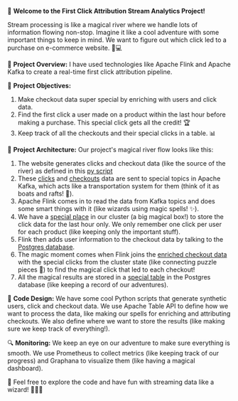 👋 **Welcome to the First Click Attribution Stream Analytics Project!**

Stream processing is like a magical river where we handle lots of information flowing non-stop. Imagine it like a cool adventure with some important things to keep in mind. We want to figure out which click led to a purchase on e-commerce website. 🛒💻

📜 **Project Overview:**
I have used technologies like Apache Flink and Apache Kafka to create a real-time first click attribution pipeline. 

📝 **Project Objectives:**
1. Make checkout data super special by enriching with users and click data.
2. Find the first click a user made on a product within the last hour before making a purchase. This special click gets all the credit! 🏆
3. Keep track of all the checkouts and their special clicks in a table. 📊

🏰 **Project Architecture:**
Our project's magical river flow looks like this:
1. The website generates clicks and checkout data (like the source of the river) as defined in this [py script](https://github.com/Yogendra-sodha/First-Click-Attribution-E-commerce-Streaming-Pipeline/blob/main/datagen/fake_data_gen.py)
2. These [clicks](https://github.com/Yogendra-sodha/First-Click-Attribution-E-commerce-Streaming-Pipeline/blob/main/postgres/init.sql) and [checkouts](https://github.com/Yogendra-sodha/First-Click-Attribution-E-commerce-Streaming-Pipeline/blob/main/postgres/init.sql) data are sent to special topics in Apache Kafka, which acts like a transportation system for them (think of it as boats and rafts! 🚣).
3. Apache Flink comes in to read the data from Kafka topics and does some smart things with it (like wizards using magic spells! ✨).
4. We have a [special place](https://github.com/Yogendra-sodha/First-Click-Attribution-E-commerce-Streaming-Pipeline/blob/main/streaming_code/stream_processor.py) in our cluster (a big magical box!) to store the click data for the last hour only. We only remember one click per user for each product (like keeping only the important stuff).
5. Flink then adds user information to the checkout data by talking to the [Postgres database](https://github.com/Yogendra-sodha/First-Click-Attribution-E-commerce-Streaming-Pipeline/blob/main/docker-compose.yml).
6. The magic moment comes when Flink joins the [enriched checkout data](https://github.com/Yogendra-sodha/First-Click-Attribution-E-commerce-Streaming-Pipeline/blob/main/streaming_code/process/attribute_checkouts.sql) with the special clicks from the cluster state (like connecting puzzle pieces 🧩) to find the magical click that led to each checkout!
7. All the magical results are stored in a [special table](https://github.com/Yogendra-sodha/First-Click-Attribution-E-commerce-Streaming-Pipeline/blob/main/streaming_code/sink/attributed_checkouts.sql) in the Postgres database (like keeping a record of our adventures).

🔧 **Code Design:**
We have some cool Python scripts that generate synthetic users, click and checkout data. We use Apache Table API to define how we want to process the data, like making our spells for enriching and attributing checkouts. We also define where we want to store the results (like making sure we keep track of everything!).

🔍 **Monitoring:**
We keep an eye on our adventure to make sure everything is smooth. We use Prometheus to collect metrics (like keeping track of our progress) and Graphana to visualize them (like having a magical dashboard).

🚀 Feel free to explore the code and have fun with streaming data like a wizard! 🧙‍♂️🌟
